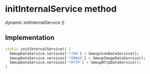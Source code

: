 


# initInternalService method








dynamic initInternalService
()








## Implementation

```dart
static initInternalService() {
  SmeupDataService.services['*JSN'] = SmeupJsonDataService();
  SmeupDataService.services['*IMAGE'] = SmeupImageDataService();
  SmeupDataService.services['*HTTP'] = SmeupHttpDataService();
}
```







